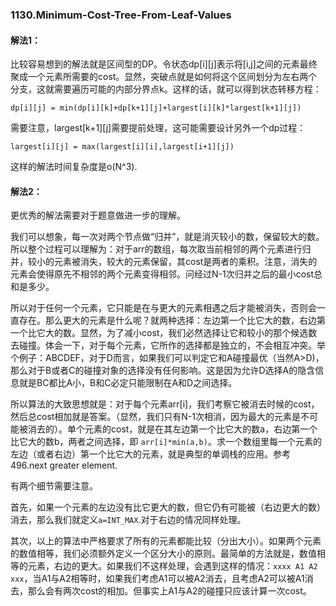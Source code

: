 ### 1130.Minimum-Cost-Tree-From-Leaf-Values
#### 解法1：
比较容易想到的解法就是区间型的DP。令状态dp[i][j]表示将[i,j]之间的元素最终聚成一个元素所需要的cost。显然，突破点就是如何将这个区间划分为左右两个分支，这就需要遍历可能的内部分界点k。这样的话，就可以得到状态转移方程：
```
dp[i][j] = min(dp[i][k]+dp[k+1][j]+largest[i][k]*largest[k+1][j])
```
需要注意，largest[k+1][j]需要提前处理，这可能需要设计另外一个dp过程：
```
largest[i][j] = max(largest[i][i],largest[i+1][j])
```
这样的解法时间复杂度是o(N^3).

#### 解法2：
更优秀的解法需要对于题意做进一步的理解。

我们可以想象，每一次对两个节点做“归并”，就是消灭较小的数，保留较大的数。所以整个过程可以理解为：对于arr的数组，每次取当前相邻的两个元素进行归并，较小的元素被消失，较大的元素保留，其cost是两者的乘积。注意，消失的元素会使得原先不相邻的两个元素变得相邻。问经过N-1次归并之后的最小cost总和是多少。

所以对于任何一个元素，它只能是在与更大的元素相遇之后才能被消失，否则会一直存在。那么更大的元素是什么呢？就两种选择：左边第一个比它大的数，右边第一个比它大的数。显然，为了减小cost，我们必然选择让它和较小的那个候选数去碰撞。体会一下，对于每个元素，它所作的选择都是独立的，不会相互冲突。举个例子：ABCDEF，对于D而言，如果我们可以判定它和A碰撞最优（当然A>D)，那么对于B或者C的碰撞对象的选择没有任何影响。这是因为允许D选择A的隐含信息就是BC都比A小，B和C必定只能限制在A和D之间选择。

所以算法的大致思想就是：对于每个元素arr[i]，我们考察它被消去时候的cost，然后总cost相加就是答案。（显然，我们只有N-1次相消，因为最大的元素是不可能被消去的）。单个元素的cost，就是在其左边第一个比它大的数a，右边第一个比它大的数b，两者之间选择，即 ```arr[i]*min(a,b)```。求一个数组里每一个元素的左边（或者右边）第一个比它大的元素，就是典型的单调栈的应用。参考496.next greater element.

有两个细节需要注意。

首先，如果一个元素的左边没有比它更大的数，但它仍有可能被（右边更大的数）消去，那么我们就定义```a=INT_MAX```.对于右边的情况同样处理。

其次，以上的算法中严格要求了所有的元素都能比较（分出大小）。如果两个元素的数值相等，我们必须额外定义一个区分大小的原则。最简单的方法就是，数值相等的元素，右边的更大。如果我们不这样处理，会遇到这样的情况：```xxxx A1 A2 xxx```，当A1与A2相等时，如果我们考虑A1可以被A2消去，且考虑A2可以被A1消去，那么会有两次cost的相加。但事实上A1与A2的碰撞只应该计算一次cost。
